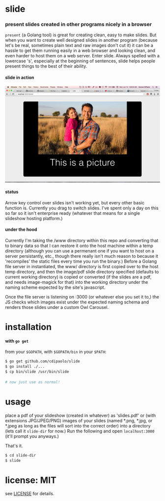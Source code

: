 # slide

### present slides created in other programs nicely in a browser

`present` (a Golang tool) is great for creating clean, easy to make slides. But when you want to create well designed slides in another program (because let's be real, sometimes plain text and raw images don't cut it) it can be a hassle to get them running easily in a web browser and looking clean, and even harder to host them on a web server. Enter slide. Always spelled with a lowercase 's', especially at the beginning of sentences, slide helps people present things to the best of their ability. 

#### slide in action

![screenshot](screenshot.png "slide in action")

#### status

Arrow key control over slides isn't working yet, but every other basic function is. Currently you drag to switch slides. I've spent only a day on this so far so it isn't enterprise ready (whatever that means for a single slideshow hosting platform.)

#### under the hood

Currently I'm taking the /www directory within this repo and converting that to binary data so that I can restore it onto the host machine within a temp directory (although you can use a permenant one if you want to host on a server persistantly, etc., though there really isn't much reason to because it 'recompiles' the static files every time you run the binary.) Before a Golang file server in instantiated, the www/ directory is first copied over to the host temp directory, and then the image/pdf slide directory specified (defaults to current working directory) is copied or converted (if the slides are a pdf, and needs image-magick for that) into the working directory under the naming scheme expected by the site's javascript.

Once the file server is listening on :3000 (or whatever else you set it to,) the JS checks which images exist under the expected naming schema and renders those slides under a custom Owl Carousel.

# installation

#### with `go get`

from your `$GOPATH`, with `$GOPATH/bin` in your `$PATH`:

```bash
$ go get github.com/cdipaolo/slide
$ go install ./...
$ cp bin/slide /usr/bin/slide

# now just use as normal!
```

# usage

place a pdf of your slideshow (created in whatever) as 'slides.pdf' or (with extensions JPG/JPEG/PNG) images of your slides (named *.png, *.jpg, or *.jpeg as long as the files will sort into the correct order) into a directory (lets call it `slide-dir` for now.) Run the following and open `localhost:3000` (it'll prompt you anyways.) 

That's it.

```bash
$ cd slide-dir
$ slide 
```

# license: MIT

see [LICENSE](LICENSE) for details.